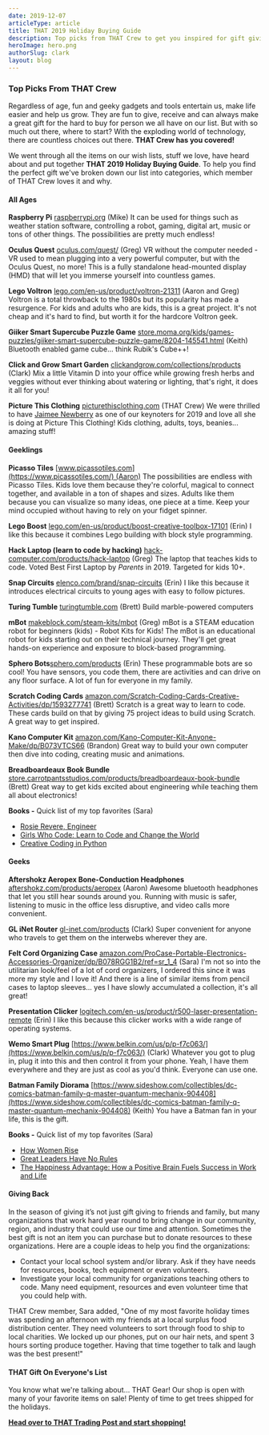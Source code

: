 ```yaml
---
date: 2019-12-07
articleType: article
title: THAT 2019 Holiday Buying Guide
description: Top picks from THAT Crew to get you inspired for gift giving this holiday season.
heroImage: hero.png
authorSlug: clark
layout: blog
---
```


### Top Picks From THAT Crew

Regardless of age, fun and geeky gadgets and tools entertain us, make life easier and help us grow. They are fun to give, receive and can always make a great gift for the hard to buy for person we all have on our list. But with so much out there, where to start? With the exploding world of technology, there are countless choices out there. **THAT Crew has you covered!**

We went through all the items on our wish lists, stuff we love, have heard about and put together **THAT 2019 Holiday Buying Guide**. To help you find the perfect gift we've broken down our list into categories, which member of THAT Crew loves it and why.


#### All Ages

**Raspberry Pi** [raspberrypi.org](https://www.raspberrypi.org/) (Mike)
It can be used for things such as weather station software, controlling a robot, gaming, digital art, music or tons of other things. The possibilities are pretty much endless!

**Oculus Quest** [oculus.com/quest/](https://www.oculus.com/quest/) (Greg)
VR without the computer needed - VR used to mean plugging into a very powerful computer, but with the Oculus Quest, no more! This is a fully standalone head-mounted display (HMD) that will let you immerse yourself into countless games.

**Lego Voltron** [lego.com/en-us/product/voltron-21311](https://www.lego.com/en-us/product/voltron-21311) (Aaron and Greg)
Voltron is a total throwback to the 1980s but its popularity has made a resurgence. For kids and adults who are kids, this is a great project. It's not cheap and it's hard to find, but worth it for the hardcore Voltron geek.

**Giiker Smart Supercube Puzzle Game** [store.moma.org/kids/games-puzzles/giiker-smart-supercube-puzzle-game/8204-145541.html](https://store.moma.org/kids/games-puzzles/giiker-smart-supercube-puzzle-game/8204-145541.html) (Keith)
Bluetooth enabled game cube... think Rubik's Cube++!

**Click and Grow Smart Garden** [clickandgrow.com/collections/products](https://www.clickandgrow.com/collections/products) (Clark)
Mix a little Vitamin D into your office while growing fresh herbs and veggies without ever thinking about watering or lighting, that's right, it does it all for you!

**Picture This Clothing** [picturethisclothing.com](https://picturethisclothing.com/) (THAT Crew)
We were thrilled to have [Jaimee Newberry](https://twitter.com/jaimeejaimee) as one of our keynoters for 2019 and love all she is doing at Picture This Clothing! Kids clothing, adults, toys, beanies... amazing stuff!


#### Geeklings

**Picasso Tiles** [www.picassotiles.com](https://www.picassotiles.com/) (Aaron)
The possibilities are endless with Picasso Tiles. Kids love them because they're colorful, magical to connect together, and available in a ton of shapes and sizes. Adults like them because you can visualize so many ideas, one piece at a time. Keep your mind occupied without having to rely on your fidget spinner.

**Lego Boost** [lego.com/en-us/product/boost-creative-toolbox-17101](https://www.lego.com/en-us/product/boost-creative-toolbox-17101) (Erin)
I like this because it combines Lego building with block style programming.

**Hack Laptop (learn to code by hacking)** [hack-computer.com/products/hack-laptop](https://hack-computer.com/products/hack-laptop) (Greg)
The laptop that teaches kids to code. Voted Best First Laptop by *Parents* in 2019. Targeted for kids 10+.

**Snap Circuits** [elenco.com/brand/snap-circuits](https://www.elenco.com/brand/snap-circuits/) (Erin)
I like this because it introduces electrical circuits to young ages with easy to follow pictures.

**Turing Tumble** [turingtumble.com](https://www.turingtumble.com/) (Brett)
Build marble-powered computers

**mBot** [makeblock.com/steam-kits/mbot](https://www.makeblock.com/steam-kits/mbot) (Greg)
mBot is a STEAM education robot for beginners (kids) - Robot Kits for Kids! The mBot is an educational robot for kids starting out on their technical journey. They'll get great hands-on experience and exposure to block-based programming.

**Sphero Bots**[sphero.com/products](https://www.sphero.com/products) (Erin)
These programmable bots are so cool! You have sensors, you code them, there are activities and can drive on any floor surface. A lot of fun for everyone in my family.

**Scratch Coding Cards** [amazon.com/Scratch-Coding-Cards-Creative-Activities/dp/1593277741](https://www.amazon.com/Scratch-Coding-Cards-Creative-Activities/dp/1593277741) (Brett)
Scratch is a great way to learn to code. These cards build on that by giving 75 project ideas to build using Scratch. A great way to get inspired.

**Kano Computer Kit** [amazon.com/Kano-Computer-Kit-Anyone-Make/dp/B073VTCS66](https://www.amazon.com/Kano-Computer-Kit-Anyone-Make/dp/B073VTCS66) (Brandon)
Great way to build your own computer then dive into coding, creating music and animations.

**Breadboardeaux Book Bundle** [store.carrotpantsstudios.com/products/breadboardeaux-book-bundle](https://store.carrotpantsstudios.com/products/breadboardeaux-book-bundle) (Brett)
Great way to get kids excited about engineering while teaching them all about electronics!

**Books -** Quick list of my top favorites (Sara)

- [Rosie Revere, Engineer](https://www.amazon.com/Rosie-Revere-Engineer-Andrea-Beaty/dp/1419708457/ref=sr_1_2)
- [Girls Who Code: Learn to Code and Change the World](https://www.amazon.com/Girls-Who-Code-Learn-Change/dp/042528753X/ref=pd_sbs_14_2/146-9774548-3192238)
- [Creative Coding in Python](https://www.amazon.com/Creative-Coding-Python-Programming-Projects/dp/1631595814/ref=pd_sbs_14_27)


#### Geeks

**Aftershokz Aeropex Bone-Conduction Headphones** [aftershokz.com/products/aeropex](https://aftershokz.com/products/aeropex) (Aaron)
Awesome bluetooth headphones that let you still hear sounds around you. Running with music is safer, listening to music in the office less disruptive, and video calls more convenient.

**GL iNet Router** [gl-inet.com/products](https://www.gl-inet.com/products/) (Clark)
Super convenient for anyone who travels to get them on the interwebs wherever they are.

**Felt Cord Organizing Case** [amazon.com/ProCase-Portable-Electronics-Accessories-Organizer/dp/B078RGG1B2/ref=sr_1_4](https://www.amazon.com/ProCase-Portable-Electronics-Accessories-Organizer/dp/B078RGG1B2/ref=sr_1_4) (Sara)
I'm not so into the utilitarian look/feel of a lot of cord organizers, I ordered this since it was more my style and I love it! And there is a line of similar items from pencil cases to laptop sleeves... yes I have slowly accumulated a collection, it's all great!

**Presentation Clicker** [logitech.com/en-us/product/r500-laser-presentation-remote](https://www.logitech.com/en-us/product/r500-laser-presentation-remote?crid=11) (Erin)
I like this because this clicker works with a wide range of operating systems.

**Wemo Smart Plug** [https://www.belkin.com/us/p/p-f7c063/](https://www.belkin.com/us/p/p-f7c063/) (Clark)
Whatever you got to plug in, plug it into this and then control it from your phone. Yeah, I have them everywhere and they are just as cool as you'd think. Everyone can use one.

**Batman Family Diorama** [https://www.sideshow.com/collectibles/dc-comics-batman-family-q-master-quantum-mechanix-904408](https://www.sideshow.com/collectibles/dc-comics-batman-family-q-master-quantum-mechanix-904408) (Keith)
You have a Batman fan in your life, this is the gift.

**Books -** Quick list of my top favorites (Sara)

- [How Women Rise](https://www.amazon.com/How-Women-Rise-Holding-Promotion/dp/0316440124/ref=sr_1_10)
- [Great Leaders Have No Rules](https://www.amazon.com/Close-Your-Open-Door-Policy/dp/1635652162)
- [The Happiness Advantage: How a Positive Brain Fuels Success in Work and Life](https://www.amazon.com/Happiness-Advantage-Positive-Brain-Success/dp/0307591557/ref=sr_1_2)


#### Giving Back

In the season of giving it’s not just gift giving to friends and family, but many organizations that work hard year round to bring change in our community, region, and industry that could use our time and attention. Sometimes the best gift is not an item you can purchase but to donate resources to these organizations. Here are a couple ideas to help you find the organizations:

- Contact your local school system and/or library. Ask if they have needs for resources, books, tech equipment or even volunteers.
- Investigate your local community for organizations teaching others to code. Many need equipment, resources and even volunteer time that you could help with.

THAT Crew member, Sara added, "One of my most favorite holiday times was spending an afternoon with my friends at a local surplus food distribution center. They need volunteers to sort through food to ship to local charities. We locked up our phones, put on our hair nets, and spent 3 hours sorting produce together. Having that time together to talk and laugh was the best present!"


#### THAT Gift On Everyone's List

You know what we're talking about... THAT Gear! Our shop is open with many of your favorite items on sale! Plenty of time to get trees shipped for the holidays.

**[Head over to THAT Trading Post and start shopping!](https://store.unspecified.io/)**
